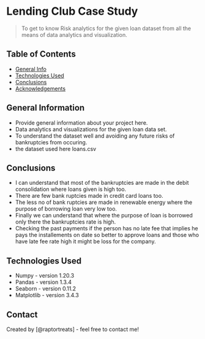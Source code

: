 # Lending Club Case Study
> To get to know Risk analytics for the given loan dataset from all the means of data analytics and visualization.


## Table of Contents
* [General Info](#general-information)
* [Technologies Used](#technologies-used)
* [Conclusions](#conclusions)
* [Acknowledgements](#acknowledgements)


## General Information
- Provide general information about your project here.
- Data analytics and visualizations for the given loan data set.
- To understand the dataset well and avoiding any future risks of bankruptcies from occuring.
- the dataset used here loans.csv



## Conclusions
- I can understand that most of the bankruptcies are made in the debit consolidation where loans given is high too.
- There are few bank ruptcies made in credit card loans too.
- The less no of bank ruptcies are made in renewable energy where the purpose of borrowing loan very low too.
- Finally we can understand that where the purpose of loan is borrowed only there the bankruptcies rate is high.
- Checking the past payments if the person has no late fee that implies he pays the installements on date so better to approve loans and       those who have late fee rate high it might be loss for the company.


## Technologies Used
- Numpy - version 1.20.3
- Pandas - version 1.3.4
- Seaborn - version 0.11.2
- Matplotlib - version 3.4.3




## Contact
Created by [@raptortreats] - feel free to contact me!


